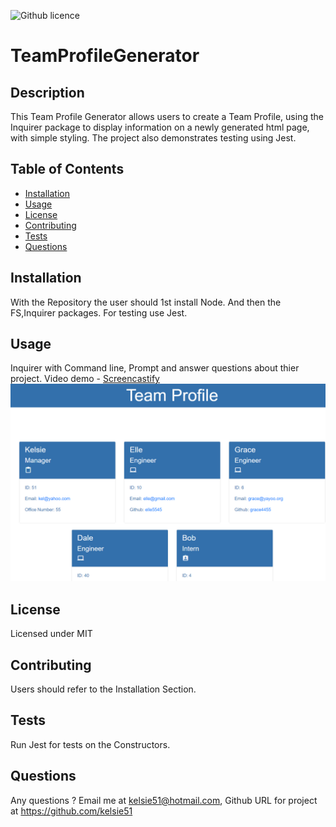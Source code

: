 ![Github licence](http://img.shields.io/badge/license-MIT-blue.svg)
# TeamProfileGenerator

## Description 
This Team Profile Generator allows users to create a Team Profile, using the Inquirer package to display information on a newly generated html page, with simple styling. The project also demonstrates testing using Jest. 
 
## Table of Contents
* [Installation](#installation)
* [Usage](#usage)
* [License](#license)
* [Contributing](#contributing)
* [Tests](#tests)
* [Questions](#questions)

## Installation 
With the Repository the user should 1st install Node. And then the FS,Inquirer packages. For testing use Jest. 

## Usage 
Inquirer with Command line, Prompt and answer questions about thier project.
Video demo - [Screencastify](https://drive.google.com/file/d/1k20fEGA5xjXGrMuaATUmjHa_XM-ZP_VD/view)<br>
<img src="screenshot.png">


## License 
Licensed under MIT

## Contributing 
Users should refer to the Installation Section. 

## Tests
 Run Jest for tests on the Constructors. 

## Questions
 Any questions ? Email me at kelsie51@hotmail.com, Github URL for project at https://github.com/kelsie51
